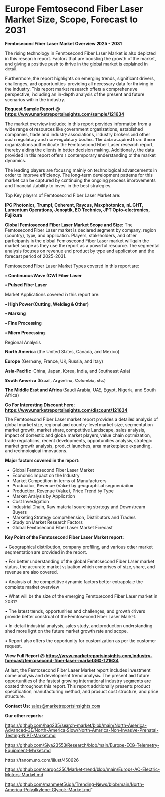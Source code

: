  # Europe Femtosecond Fiber Laser Market Size, Scope, Forecast to 2031

<Strong> Femtosecond Fiber Laser Market Overview 2025 - 2031</strong>

The rising technology in Femtosecond Fiber Laser Market is also depicted in this research report. Factors that are boosting the growth of the market, and giving a positive push to thrive in the global market is explained in detail.

Furthermore, the report highlights on emerging trends, significant drivers, challenges, and opportunities, providing all necessary data for thriving in the industry. This report market research offers a comprehensive perspective, including an in-depth analysis of the present and future scenarios within the industry.

<strong>Request Sample Report @ <a href=https://www.marketreportsinsights.com/sample/121634>https://www.marketreportsinsights.com/sample/121634</a></strong>

The market overview included in this report provides information from a wide range of resources like government organizations, established companies, trade and industry associations, industry brokers and other such regulatory and non-regulatory bodies. The data acquired from these organizations authenticate the Femtosecond Fiber Laser research report, thereby aiding the clients in better decision making. Additionally, the data provided in this report offers a contemporary understanding of the market dynamics.

The leading players are focusing mainly on technological advancements in order to improve efficiency. The long-term development patterns for this market can be captured by continuing the ongoing process improvements and financial stability to invest in the best strategies.

Top Key players of Femtosecond Fiber Laser Market are:

<strong>IPG Photonics, Trumpf, Coherent, Raycus, Maxphotonics, nLIGHT, Lumentum Operations, Jenoptik, EO Technics, JPT Opto-electronics, Fujikura</strong>

<strong><b>Global Femtosecond Fiber Laser Market Scope and Size:</b></strong>
The Femtosecond Fiber Laser market is declared segment by company, region (country), type, and application. Players, stakeholders, and other participants in the global Femtosecond Fiber Laser market will gain the market scope as they use the report as a powerful resource. The segmental analysis focuses on revenue and product by type and application and the forecast period of 2025-2031.

Femtosecond Fiber Laser Market Types covered in this report are:

<strong>• Continuous Wave (CW) Fiber Laser

• Pulsed Fiber Laser</strong>

Market Applications covered in this report are:

<strong>• High Power (Cutting, Welding & Other)

• Marking

• Fine Processing

• Micro Processing</strong> 

Regional Analysis

<strong>North America</strong> (the United States, Canada, and Mexico)

<strong>Europe</strong> (Germany, France, UK, Russia, and Italy)

<strong>Asia-Pacific</strong> (China, Japan, Korea, India, and Southeast Asia)

<strong>South America</strong> (Brazil, Argentina, Colombia, etc.)

<strong>The Middle East and Africa</strong> (Saudi Arabia, UAE, Egypt, Nigeria, and South Africa)

<strong>Go For Interesting Discount Here: <a href=https://www.marketreportsinsights.com/discount/121634>https://www.marketreportsinsights.com/discount/121634</a></strong>

The Femtosecond Fiber Laser market report provides a detailed analysis of global market size, regional and country-level market size, segmentation market growth, market share, competitive Landscape, sales analysis, impact of domestic and global market players, value chain optimization, trade regulations, recent developments, opportunities analysis, strategic market growth analysis, product launches, area marketplace expanding, and technological innovations.

<strong><b>Major factors covered in the report:</b></strong>
<ul>
  <li>Global Femtosecond Fiber Laser Market </li>
  <li>Economic Impact on the Industry</li>
  <li>Market Competition in terms of Manufacturers</li>
  <li>Production, Revenue (Value) by geographical segmentation</li>
  <li>Production, Revenue (Value), Price Trend by Type</li>
  <li>Market Analysis by Application</li>
  <li>Cost Investigation</li>
  <li>Industrial Chain, Raw material sourcing strategy and Downstream Buyers</li>
  <li>Marketing Strategy comprehension, Distributors and Traders</li>
  <li>Study on Market Research Factors</li>
  <li>Global Femtosecond Fiber Laser Market Forecast</li>
</ul>

<strong><b>Key Point of the Femtosecond Fiber Laser Market report:</b></strong>

• Geographical distribution, company profiling, and various other market segmentation are provided in the report.

• For better understanding of the global Femtosecond Fiber Laser market status, the accurate market valuation which comprises of size, share, and revenue are also covered.

• Analysis of the competitive dynamic factors better extrapolate the complete market overview

• What will be the size of the emerging Femtosecond Fiber Laser market in 2031?

• The latest trends, opportunities and challenges, and growth drivers provide better construal of the Femtosecond Fiber Laser Market.

• In-detail industrial analysis, sales study, and production understanding shed more light on the future market growth rate and scope.

• Report also offers the opportunity for customization as per the customer request.

<strong><b>View Full Report @ <a href=https://www.marketreportsinsights.com/industry-forecast/femtosecond-fiber-laser-market360-121634>https://www.marketreportsinsights.com/industry-forecast/femtosecond-fiber-laser-market360-121634</a></b></strong>


At last, the Femtosecond Fiber Laser Market report includes investment come analysis and development trend analysis. The present and future opportunities of the fastest growing international industry segments are coated throughout this report. This report additionally presents product specification, manufacturing method, and product cost structure, and price structure.

<strong>Contact Us:</strong>
sales@marketreportsinsights.com

<strong>Our other reports:</strong>

<a href=https://github.com/haq235/search-market/blob/main/North-America-Advanced-3D/North-America-Slow/North-America-Non-Invasive-Prenatal-Testing-NIPT-Market.md>https://github.com/haq235/search-market/blob/main/North-America-Advanced-3D/North-America-Slow/North-America-Non-Invasive-Prenatal-Testing-NIPT-Market.md</a>

<a href=https://github.com/Siya23553/Research/blob/main/Europe-ECG-Telemetry-Equipment-Market.md>https://github.com/Siya23553/Research/blob/main/Europe-ECG-Telemetry-Equipment-Market.md</a>

<a href=https://tanomuno.com/illust/450626>https://tanomuno.com/illust/450626</a>

<a href=https://github.com/cargo4256/Market-trend/blob/main/Europe-AC-Electric-Motors-Market.md>https://github.com/cargo4256/Market-trend/blob/main/Europe-AC-Electric-Motors-Market.md</a>

<a href=https://github.com/manmeet5sigh/Trending-News/blob/main/North-America-Polyalkylene-Glycols-Market.md>https://github.com/manmeet5sigh/Trending-News/blob/main/North-America-Polyalkylene-Glycols-Market.md</a>"
